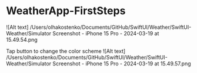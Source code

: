 # WeatherApp-FirstSteps
![Alt text] 
/Users/olhakostenko/Documents/GitHub/SwiftUI/Weather/SwiftUI-Weather/Simulator Screenshot - iPhone 15 Pro - 2024-03-19 at 15.49.54.png

Tap button to change the color scheme
![Alt text] /Users/olhakostenko/Documents/GitHub/SwiftUI/Weather/SwiftUI-Weather/Simulator Screenshot - iPhone 15 Pro - 2024-03-19 at 15.49.57.png
